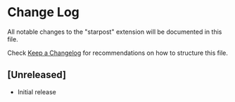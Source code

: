 # Change Log

All notable changes to the "starpost" extension will be documented in this file.

Check [Keep a Changelog](http://keepachangelog.com/) for recommendations on how to structure this file.

## [Unreleased]

- Initial release